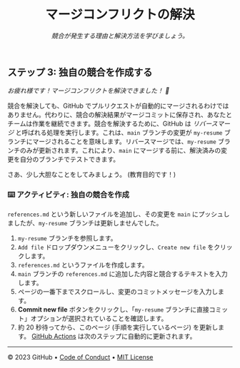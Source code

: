 <header>

<!--
<<< 作成者メモ: コースヘッダー >>>
1280×640 の画像、文頭大文字で書かれたコースタイトル、そして強調された簡潔な説明を含めてください。
リポジトリ設定で、テンプレートリポジトリを有効にし、1280×640 のソーシャル画像を追加し、ヘッドブランチを自動削除してください。
オープンソースライセンスを追加してください。GitHub は MIT ライセンスを使用しています。
-->

# マージコンフリクトの解決

_競合が発生する理由と解決方法を学びましょう。_

</header>

<!--
<<< 著者注: ステップ 3 >>>
前のステップを承認することから、このステップを開始します。
用語を定義し、docs.github.com へのリンクを作成します。
-->

## ステップ 3: 独自の競合を作成する

_お疲れ様です！マージコンフリクトを解決できました！ :tada:_

競合を解決しても、GitHub でプルリクエストが自動的にマージされるわけではありません。代わりに、競合の解決結果がマージコミットに保存され、あなたとチームは作業を継続できます。競合を解決するために、GitHub は _リバースマージ_ と呼ばれる処理を実行します。これは、`main` ブランチの変更が `my-resume` ブランチにマージされることを意味します。リバースマージでは、`my-resume` ブランチのみが更新されます。これにより、`main` にマージする前に、解決済みの変更を自分のブランチでテストできます。

さあ、少し大胆なことをしてみましょう。 (教育目的です！)

### :keyboard: アクティビティ: 独自の競合を作成

`references.md` という新しいファイルを追加し、その変更を `main` にプッシュしましたが、`my-resume` ブランチは更新しませんでした。

1. `my-resume` ブランチを参照します。
2. `Add file` ドロップダウンメニューをクリックし、`Create new file` をクリックします。
3. `references.md` というファイルを作成します。
4. `main` ブランチの `references.md` に追加した内容と競合するテキストを入力します。
5. ページの一番下までスクロールし、変更のコミットメッセージを入力します。
6. **Commit new file** ボタンをクリックし、「`my-resume` ブランチに直接コミット」オプションが選択されていることを確認します。
7. 約 20 秒待ってから、このページ (手順を実行しているページ) を更新します。 [GitHub Actions](https://docs.github.com/en/actions) は次のステップに自動的に更新されます。

<footer>

<!--
  <<< Author notes: Footer >>>
  Add a link to get support, GitHub status page, code of conduct, license link.
-->

---

&copy; 2023 GitHub &bull; [Code of Conduct](https://www.contributor-covenant.org/version/2/1/code_of_conduct/code_of_conduct.md) &bull; [MIT License](https://gh.io/mit)

</footer>

